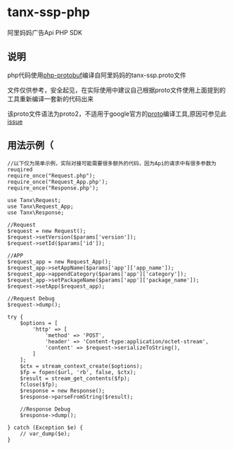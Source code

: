 # tanx-ssp-php
阿里妈妈广告Api PHP SDK

## 说明
php代码使用[php-protobuf](https://github.com/allegro/php-protobuf)编译自阿里妈妈的tanx-ssp.proto文件

文件仅供参考，安全起见，在实际使用中建议自己根据proto文件使用上面提到的工具重新编译一套新的代码出来

该proto文件语法为proto2，不适用于google官方的[proto](https://github.com/google/protobuf/tree/master/php)编译工具,原因可参见此[issue](https://github.com/google/protobuf/issues/3513#issuecomment-323149773)

## 用法示例（

```
//以下仅为简单示例，实际对接可能需要很多额外的代码，因为Api的请求中有很多参数为reuqired
require_once("Request.php");
require_once("Request_App.php');
require_once("Response.php');

use Tanx\Request;
use Tanx\Request_App;
use Tanx\Response;

//Request
$request = new Request();
$request->setVersion($params['version']);
$request->setId($params['id']);

//APP
$request_app = new Request_App();
$request_app->setAppName($params['app']['app_name']);
$request_app->appendCategory($params['app']['category']);
$request_app->setPackageName($params['app']['package_name']);
$request->setApp($request_app);

//Request Debug
$request->dump();

try {
    $options = [
		'http' => [
			'method' => 'POST',
			'header' => 'Content-type:application/octet-stream',
			'content' => $request->serializeToString(),
		]
	];
    $ctx = stream_context_create($options);
    $fp = fopen($url, 'rb', false, $ctx);
    $result = stream_get_contents($fp);
    fclose($fp);
	$response = new Response();
	$response->parseFromString($result);

	//Response Debug
	$response->dump();

} catch (Exception $e) {
	// var_dump($e);
}
```